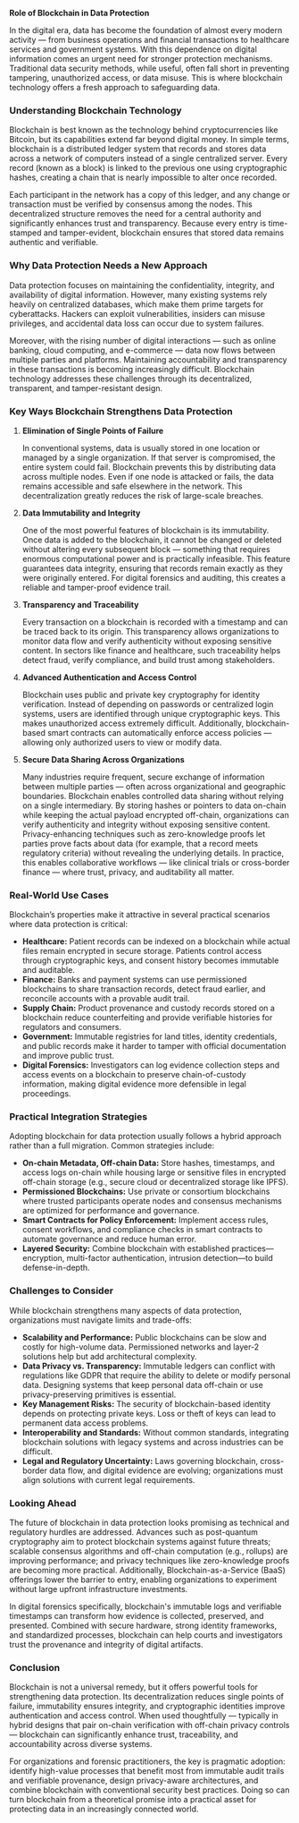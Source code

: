 **Role of Blockchain in Data Protection**

In the digital era, data has become the foundation of almost every modern activity — from business operations and financial transactions to healthcare services and government systems. With this dependence on digital information comes an urgent need for stronger protection mechanisms. Traditional data security methods, while useful, often fall short in preventing tampering, unauthorized access, or data misuse. This is where blockchain technology offers a fresh approach to safeguarding data.

### Understanding Blockchain Technology

Blockchain is best known as the technology behind cryptocurrencies like Bitcoin, but its capabilities extend far beyond digital money. In simple terms, blockchain is a distributed ledger system that records and stores data across a network of computers instead of a single centralized server. Every record (known as a block) is linked to the previous one using cryptographic hashes, creating a chain that is nearly impossible to alter once recorded.

Each participant in the network has a copy of this ledger, and any change or transaction must be verified by consensus among the nodes. This decentralized structure removes the need for a central authority and significantly enhances trust and transparency. Because every entry is time-stamped and tamper-evident, blockchain ensures that stored data remains authentic and verifiable.

### Why Data Protection Needs a New Approach

Data protection focuses on maintaining the confidentiality, integrity, and availability of digital information. However, many existing systems rely heavily on centralized databases, which make them prime targets for cyberattacks. Hackers can exploit vulnerabilities, insiders can misuse privileges, and accidental data loss can occur due to system failures.

Moreover, with the rising number of digital interactions — such as online banking, cloud computing, and e-commerce — data now flows between multiple parties and platforms. Maintaining accountability and transparency in these transactions is becoming increasingly difficult. Blockchain technology addresses these challenges through its decentralized, transparent, and tamper-resistant design.

### Key Ways Blockchain Strengthens Data Protection

1. **Elimination of Single Points of Failure**

   In conventional systems, data is usually stored in one location or managed by a single organization. If that server is compromised, the entire system could fail. Blockchain prevents this by distributing data across multiple nodes. Even if one node is attacked or fails, the data remains accessible and safe elsewhere in the network. This decentralization greatly reduces the risk of large-scale breaches.

2. **Data Immutability and Integrity**

   One of the most powerful features of blockchain is its immutability. Once data is added to the blockchain, it cannot be changed or deleted without altering every subsequent block — something that requires enormous computational power and is practically infeasible. This feature guarantees data integrity, ensuring that records remain exactly as they were originally entered. For digital forensics and auditing, this creates a reliable and tamper-proof evidence trail.

3. **Transparency and Traceability**

   Every transaction on a blockchain is recorded with a timestamp and can be traced back to its origin. This transparency allows organizations to monitor data flow and verify authenticity without exposing sensitive content. In sectors like finance and healthcare, such traceability helps detect fraud, verify compliance, and build trust among stakeholders.

4. **Advanced Authentication and Access Control**

   Blockchain uses public and private key cryptography for identity verification. Instead of depending on passwords or centralized login systems, users are identified through unique cryptographic keys. This makes unauthorized access extremely difficult. Additionally, blockchain-based smart contracts can automatically enforce access policies — allowing only authorized users to view or modify data.

5. **Secure Data Sharing Across Organizations**

   Many industries require frequent, secure exchange of information between multiple parties — often across organizational and geographic boundaries. Blockchain enables controlled data sharing without relying on a single intermediary. By storing hashes or pointers to data on-chain while keeping the actual payload encrypted off-chain, organizations can verify authenticity and integrity without exposing sensitive content. Privacy-enhancing techniques such as zero-knowledge proofs let parties prove facts about data (for example, that a record meets regulatory criteria) without revealing the underlying details. In practice, this enables collaborative workflows — like clinical trials or cross-border finance — where trust, privacy, and auditability all matter.

### Real-World Use Cases

Blockchain’s properties make it attractive in several practical scenarios where data protection is critical:

* **Healthcare:** Patient records can be indexed on a blockchain while actual files remain encrypted in secure storage. Patients control access through cryptographic keys, and consent history becomes immutable and auditable.
* **Finance:** Banks and payment systems can use permissioned blockchains to share transaction records, detect fraud earlier, and reconcile accounts with a provable audit trail.
* **Supply Chain:** Product provenance and custody records stored on a blockchain reduce counterfeiting and provide verifiable histories for regulators and consumers.
* **Government:** Immutable registries for land titles, identity credentials, and public records make it harder to tamper with official documentation and improve public trust.
* **Digital Forensics:** Investigators can log evidence collection steps and access events on a blockchain to preserve chain-of-custody information, making digital evidence more defensible in legal proceedings.

### Practical Integration Strategies

Adopting blockchain for data protection usually follows a hybrid approach rather than a full migration. Common strategies include:

* **On-chain Metadata, Off-chain Data:** Store hashes, timestamps, and access logs on-chain while housing large or sensitive files in encrypted off-chain storage (e.g., secure cloud or decentralized storage like IPFS).
* **Permissioned Blockchains:** Use private or consortium blockchains where trusted participants operate nodes and consensus mechanisms are optimized for performance and governance.
* **Smart Contracts for Policy Enforcement:** Implement access rules, consent workflows, and compliance checks in smart contracts to automate governance and reduce human error.
* **Layered Security:** Combine blockchain with established practices—encryption, multi-factor authentication, intrusion detection—to build defense-in-depth.

### Challenges to Consider

While blockchain strengthens many aspects of data protection, organizations must navigate limits and trade-offs:

* **Scalability and Performance:** Public blockchains can be slow and costly for high-volume data. Permissioned networks and layer-2 solutions help but add architectural complexity.
* **Data Privacy vs. Transparency:** Immutable ledgers can conflict with regulations like GDPR that require the ability to delete or modify personal data. Designing systems that keep personal data off-chain or use privacy-preserving primitives is essential.
* **Key Management Risks:** The security of blockchain-based identity depends on protecting private keys. Loss or theft of keys can lead to permanent data access problems.
* **Interoperability and Standards:** Without common standards, integrating blockchain solutions with legacy systems and across industries can be difficult.
* **Legal and Regulatory Uncertainty:** Laws governing blockchain, cross-border data flow, and digital evidence are evolving; organizations must align solutions with current legal requirements.

### Looking Ahead

The future of blockchain in data protection looks promising as technical and regulatory hurdles are addressed. Advances such as post-quantum cryptography aim to protect blockchain systems against future threats; scalable consensus algorithms and off-chain computation (e.g., rollups) are improving performance; and privacy techniques like zero-knowledge proofs are becoming more practical. Additionally, Blockchain-as-a-Service (BaaS) offerings lower the barrier to entry, enabling organizations to experiment without large upfront infrastructure investments.

In digital forensics specifically, blockchain's immutable logs and verifiable timestamps can transform how evidence is collected, preserved, and presented. Combined with secure hardware, strong identity frameworks, and standardized processes, blockchain can help courts and investigators trust the provenance and integrity of digital artifacts.

### Conclusion

Blockchain is not a universal remedy, but it offers powerful tools for strengthening data protection. Its decentralization reduces single points of failure, immutability ensures integrity, and cryptographic identities improve authentication and access control. When used thoughtfully — typically in hybrid designs that pair on-chain verification with off-chain privacy controls — blockchain can significantly enhance trust, traceability, and accountability across diverse systems.

For organizations and forensic practitioners, the key is pragmatic adoption: identify high-value processes that benefit most from immutable audit trails and verifiable provenance, design privacy-aware architectures, and combine blockchain with conventional security best practices. Doing so can turn blockchain from a theoretical promise into a practical asset for protecting data in an increasingly connected world.
